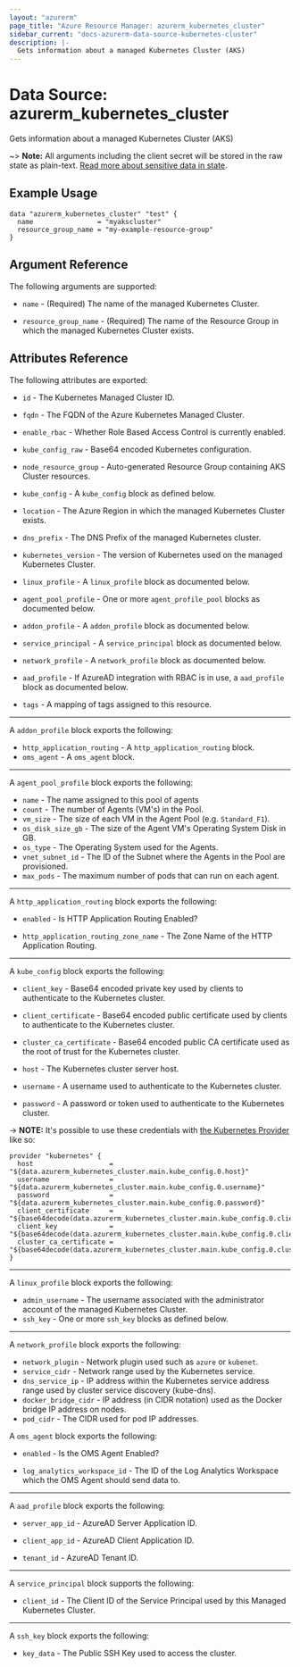 ```yaml
---
layout: "azurerm"
page_title: "Azure Resource Manager: azurerm_kubernetes_cluster"
sidebar_current: "docs-azurerm-data-source-kubernetes-cluster"
description: |-
  Gets information about a managed Kubernetes Cluster (AKS)
---
```


# Data Source: azurerm_kubernetes_cluster

Gets information about a managed Kubernetes Cluster (AKS)

~> **Note:** All arguments including the client secret will be stored in the raw state as plain-text.
[Read more about sensitive data in state](/docs/state/sensitive-data.html).


## Example Usage

```hcl
data "azurerm_kubernetes_cluster" "test" {
  name                = "myakscluster"
  resource_group_name = "my-example-resource-group"
}
```

## Argument Reference

The following arguments are supported:

* `name` - (Required) The name of the managed Kubernetes Cluster.

* `resource_group_name` - (Required) The name of the Resource Group in which the managed Kubernetes Cluster exists.

## Attributes Reference

The following attributes are exported:

* `id` - The Kubernetes Managed Cluster ID.

* `fqdn` - The FQDN of the Azure Kubernetes Managed Cluster.

* `enable_rbac` - Whether Role Based Access Control is currently enabled.

* `kube_config_raw` - Base64 encoded Kubernetes configuration.

* `node_resource_group` - Auto-generated Resource Group containing AKS Cluster resources.

* `kube_config` - A `kube_config` block as defined below.

* `location` - The Azure Region in which the managed Kubernetes Cluster exists.

* `dns_prefix` - The DNS Prefix of the managed Kubernetes cluster.

* `kubernetes_version` - The version of Kubernetes used on the managed Kubernetes Cluster.

* `linux_profile` - A `linux_profile` block as documented below.

* `agent_pool_profile` - One or more `agent_profile_pool` blocks as documented below.

* `addon_profile` - A `addon_profile` block as documented below.

* `service_principal` - A `service_principal` block as documented below.

* `network_profile` - A `network_profile` block as documented below.

* `aad_profile` - If AzureAD integration with RBAC is in use, a `aad_profile` block as documented below.

* `tags` - A mapping of tags assigned to this resource.

---

A `addon_profile` block exports the following:

* `http_application_routing` - A `http_application_routing` block.
* `oms_agent` - A `oms_agent` block.

---

A `agent_pool_profile` block exports the following:

* `name` - The name assigned to this pool of agents
* `count` - The number of Agents (VM's) in the Pool.
* `vm_size` - The size of each VM in the Agent Pool (e.g. `Standard_F1`).
* `os_disk_size_gb` - The size of the Agent VM's Operating System Disk in GB.
* `os_type` - The Operating System used for the Agents.
* `vnet_subnet_id` - The ID of the Subnet where the Agents in the Pool are provisioned.
* `max_pods` - The maximum number of pods that can run on each agent.

---

A `http_application_routing` block exports the following:

* `enabled` - Is HTTP Application Routing Enabled?

* `http_application_routing_zone_name` - The Zone Name of the HTTP Application Routing.

---

A `kube_config` block exports the following:

* `client_key` - Base64 encoded private key used by clients to authenticate to the Kubernetes cluster.

* `client_certificate` - Base64 encoded public certificate used by clients to authenticate to the Kubernetes cluster.

* `cluster_ca_certificate` - Base64 encoded public CA certificate used as the root of trust for the Kubernetes cluster.

* `host` - The Kubernetes cluster server host.

* `username` - A username used to authenticate to the Kubernetes cluster.

* `password` - A password or token used to authenticate to the Kubernetes cluster.

-> **NOTE:** It's possible to use these credentials with [the Kubernetes Provider](/docs/providers/kubernetes/index.html) like so:

```
provider "kubernetes" {
  host                   = "${data.azurerm_kubernetes_cluster.main.kube_config.0.host}"
  username               = "${data.azurerm_kubernetes_cluster.main.kube_config.0.username}"
  password               = "${data.azurerm_kubernetes_cluster.main.kube_config.0.password}"
  client_certificate     = "${base64decode(data.azurerm_kubernetes_cluster.main.kube_config.0.client_certificate)}"
  client_key             = "${base64decode(data.azurerm_kubernetes_cluster.main.kube_config.0.client_key)}"
  cluster_ca_certificate = "${base64decode(data.azurerm_kubernetes_cluster.main.kube_config.0.cluster_ca_certificate)}"
}
```

---

A `linux_profile` block exports the following:

* `admin_username` - The username associated with the administrator account of the managed Kubernetes Cluster.
* `ssh_key` - One or more `ssh_key` blocks as defined below.

---

A `network_profile` block exports the following:

* `network_plugin` - Network plugin used such as `azure` or `kubenet`.
* `service_cidr` - Network range used by the Kubernetes service.
* `dns_service_ip` - IP address within the Kubernetes service address range used by cluster service discovery (kube-dns).
* `docker_bridge_cidr` - IP address (in CIDR notation) used as the Docker bridge IP address on nodes.
* `pod_cidr` - The CIDR used for pod IP addresses.

A `oms_agent` block exports the following:

* `enabled` - Is the OMS Agent Enabled?

* `log_analytics_workspace_id` - The ID of the Log Analytics Workspace which the OMS Agent should send data to.

---

A `aad_profile` block exports the following:

* `server_app_id` - AzureAD Server Application ID.

* `client_app_id` - AzureAD Client Application ID.

* `tenant_id` - AzureAD Tenant ID.

---

A `service_principal` block supports the following:

* `client_id` - The Client ID of the Service Principal used by this Managed Kubernetes Cluster.

---

A `ssh_key` block exports the following:

* `key_data` - The Public SSH Key used to access the cluster.
